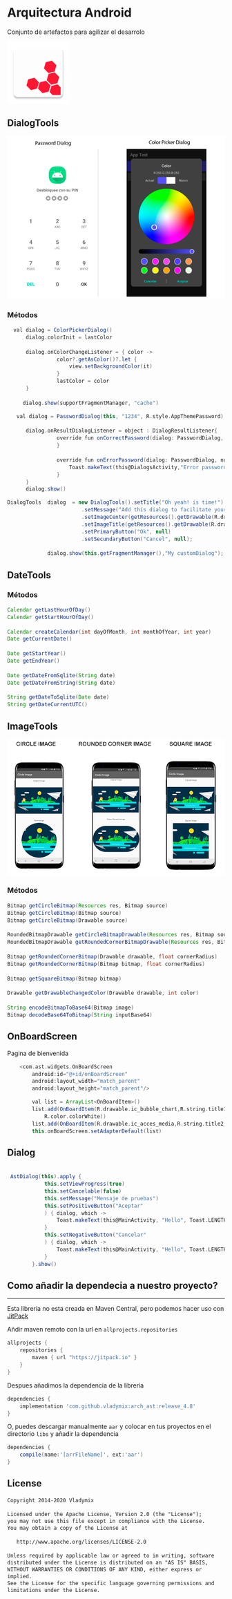 # Arquitectura Android
Conjunto de artefactos para agilizar el desarrolo

![icon](https://github.com/vladymix/arch_ast/blob/master/AppTest/app/src/main/res/mipmap-xxhdpi/ic_launcher.png)


DialogTools
-------------

![icon](https://github.com/vladymix/arch_ast/blob/master/recursos/dialogs.png)

### Métodos 


```groovy
  val dialog = ColorPickerDialog()
      dialog.colorInit = lastColor

      dialog.onColorChangeListener = { color ->
                color?.getAsColor()?.let {
                    view.setBackgroundColor(it)
                }
                lastColor = color
      }

     dialog.show(supportFragmentManager, "cache")
```

```groovy
   val dialog = PasswordDialog(this, "1234", R.style.AppThemePassword)

      dialog.onResultDialogListener = object : DialogResultListener{
                override fun onCorrectPassword(dialog: PasswordDialog, numberIntentsBefore: Int) {
                }

                override fun onErrorPassword(dialog: PasswordDialog, numberIntents: Int) {
                    Toast.makeText(this@DialogsActivity,"Error password", Toast.LENGTH_SHORT).show()
                }
      }
      dialog.show()
```

```groovy
DialogTools  dialog  = new DialogTools().setTitle("Oh yeah! is time!")
                        .setMessage("Add this dialog to facilitate your application, collaborate in github.com/vladymix")
                        .setImageCenter(getResources().getDrawable(R.drawable.ic_circle_java))
                        .setImageTitle(getResources().getDrawable(R.drawable.ic_android_studio))
                        .setPrimaryButton("Ok", null)
                        .setSecundaryButton("Cancel", null);

             dialog.show(this.getFragmentManager(),"My customDialog");

```


DateTools
-------------
### Métodos 

```groovy
Calendar getLastHourOfDay() 
Calendar getStartHourOfDay() 

Calendar createCalendar(int dayOfMonth, int monthOfYear, int year)
Date getCurrentDate()

Date getStartYear()
Date getEndYear()

Date getDateFromSqlite(String date)
Date getDateFromString(String date)

String getDateToSqlite(Date date)
String getDateCurrentUTC()
```

ImageTools
-------------

![icon](https://github.com/vladymix/arch_ast/blob/master/recursos/page_lib.png)

### Métodos 

```groovy
Bitmap getCircleBitmap(Resources res, Bitmap source)
Bitmap getCircleBitmap(Bitmap source)
Bitmap getCircleBitmap(Drawable source)

RoundedBitmapDrawable getCircleBitmapDrawable(Resources res, Bitmap source)
RoundedBitmapDrawable getRoundedCornerBitmapDrawable(Resources res, Bitmap source, float cornerRadius)

Bitmap getRoundedCornerBitmap(Drawable drawable, float cornerRadius)
Bitmap getRoundedCornerBitmap(Bitmap bitmap, float cornerRadius)

Bitmap getSquareBitmap(Bitmap bitmap)

Drawable getDrawableChangedColor(Drawable drawable, int color)

String encodeBitmapToBase64(Bitmap image)
Bitmap decodeBase64ToBitmap(String inputBase64)

```
OnBoardScreen
-------------
Pagina de bienvenida

```groovy
    <com.ast.widgets.OnBoardScreen
        android:id="@+id/onBoardScreen"
        android:layout_width="match_parent"
        android:layout_height="match_parent"/>
```

```groovy
        val list = ArrayList<OnBoardItem>()
        list.add(OnBoardItem(R.drawable.ic_bubble_chart,R.string.title1,R.string.description1, R.color.mdtp_accent_color,
            R.color.colorWhite))
        list.add(OnBoardItem(R.drawable.ic_acces_media,R.string.title2,R.string.description1, R.color.light_blue_A700, R.color.mdtp_numbers_text_color))
        this.onBoardScreen.setAdapterDefault(list)

```

## Dialog 

```groovy

 AstDialog(this).apply {
            this.setViewProgress(true)
            this.setCancelable(false)
            this.setMessage("Mensaje de pruebas")
            this.setPositiveButton("Aceptar"
            ) { dialog, which ->
                Toast.makeText(this@MainActivity, "Hello", Toast.LENGTH_LONG).show()
            }
            this.setNegativeButton("Cancelar"
            ) { dialog, which ->
                Toast.makeText(this@MainActivity, "Hello", Toast.LENGTH_LONG).show()
            }
        }.show()

```

## Como añadir la dependecia a nuestro proyecto?
-------------

Esta libreria no esta creada en Maven Central, pero podemos hacer uso con  [JitPack](https://jitpack.io)

Añdir maven remoto con la url en `allprojects.repositories`

```groovy
allprojects {
	repositories {
		maven { url "https://jitpack.io" }
	}
}
```
Despues añadimos la dependencia de la libreria

```groovy
dependencies {
	implementation 'com.github.vladymix:arch_ast:release_4.8'
}
```
O, puedes descargar manualmente `aar` y colocar en tus proyectos en el directorio `libs`
y añadir la dependencia

```groovy
dependencies {
	compile(name:'[arrFileName]', ext:'aar')
}
```

## License

```
Copyright 2014-2020 Vladymix

Licensed under the Apache License, Version 2.0 (the "License");
you may not use this file except in compliance with the License.
You may obtain a copy of the License at

   http://www.apache.org/licenses/LICENSE-2.0

Unless required by applicable law or agreed to in writing, software
distributed under the License is distributed on an "AS IS" BASIS,
WITHOUT WARRANTIES OR CONDITIONS OF ANY KIND, either express or implied.
See the License for the specific language governing permissions and
limitations under the License.
```
